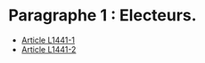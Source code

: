 # Paragraphe 1 : Electeurs.

* [Article L1441-1](./LEGIARTI000006901485.md)
* [Article L1441-2](./LEGIARTI000006901486.md)
